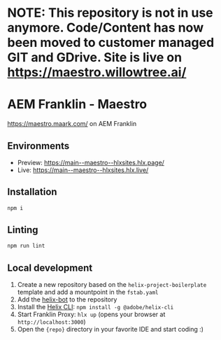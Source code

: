 # NOTE: This repository is not in use anymore. Code/Content has now been moved to customer managed GIT and GDrive. Site is live on https://maestro.willowtree.ai/

# AEM Franklin - Maestro
https://maestro.maark.com/ on AEM Franklin

## Environments
- Preview: https://main--maestro--hlxsites.hlx.page/
- Live: https://main--maestro--hlxsites.hlx.live/

## Installation

```sh
npm i
```

## Linting

```sh
npm run lint
```

## Local development

1. Create a new repository based on the `helix-project-boilerplate` template and add a mountpoint in the `fstab.yaml`
1. Add the [helix-bot](https://github.com/apps/helix-bot) to the repository
1. Install the [Helix CLI](https://github.com/adobe/helix-cli): `npm install -g @adobe/helix-cli`
1. Start Franklin Proxy: `hlx up` (opens your browser at `http://localhost:3000`)
1. Open the `{repo}` directory in your favorite IDE and start coding :)
